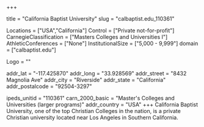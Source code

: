 
+++

title = "California Baptist University"
slug = "calbaptist.edu_110361"

Locations = ["USA","California"]
Control = ["Private not-for-profit"]
CarnegieClassification = ["Masters Colleges and Universities I"]
AthleticConferences = ["None"]
InstitutionalSize = ["5,000 - 9,999"]
domain = ["calbaptist.edu"]

Logo = ""

addr_lat = "-117.425870"
addr_long = "33.928569"
addr_street = "8432 Magnolia Ave"
addr_city = "Riverside"
addr_state = "California"
addr_postalcode = "92504-3297"

ipeds_unitid = "110361"
carn_2000_basic = "Master's Colleges and Universities (larger programs)"
addr_country = "USA"
+++
    California Baptist University, one of the top Christian Colleges in the nation, is a private Christian university located near Los Angeles in Southern California.
